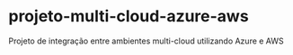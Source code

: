 # projeto-multi-cloud-azure-aws
Projeto de integração entre ambientes multi-cloud utilizando Azure e AWS
